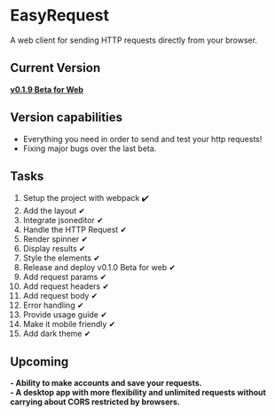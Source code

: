 # EasyRequest
A web client for sending HTTP requests directly from your browser.

## Current Version
<a href="https://easyrequest.netlify.app"><b>v0.1.9 Beta for Web</b></a>

## Version capabilities
<ul>
  <li>Everything you need in order to send and test your http requests!</li>
  <li>Fixing major bugs over the last beta.</li>
</ul>

## Tasks
<ol>
  <li>Setup the project with webpack ✔️</li>
  <li>Add the layout ✔</li>
  <li>Integrate jsoneditor ✔</li>
  <li>Handle the HTTP Request ✔</li>
  <li>Render spinner ✔</li>
  <li>Display results ✔</li>
  <li>Style the elements ✔</li>
  <li>Release and deploy v0.1.0 Beta for web ✔</li>
  <li>Add request params ✔</li>
  <li>Add request headers ✔</li>
  <li>Add request body ✔</li>
  <li>Error handling ✔</li>
  <li>Provide usage guide ✔</li>
  <li>Make it mobile friendly ✔</li>
  <li>Add dark theme ✔</li>
</ol>

## Upcoming
<b>- Ability to make accounts and save your requests.</b> <br />
<b>- A desktop app with more flexibility and unlimited requests without carrying about CORS restricted by browsers.</b> <br />
